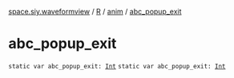 [space.siy.waveformview](../../index.md) / [R](../index.md) / [anim](index.md) / [abc_popup_exit](./abc_popup_exit.md)

# abc_popup_exit

`static var abc_popup_exit: `[`Int`](https://kotlinlang.org/api/latest/jvm/stdlib/kotlin/-int/index.html)
`static var abc_popup_exit: `[`Int`](https://kotlinlang.org/api/latest/jvm/stdlib/kotlin/-int/index.html)